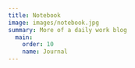 ```yaml
---
title: Notebook
image: images/notebook.jpg
summary: More of a daily work blog
  main:
    order: 10
    name: Journal
---
```


